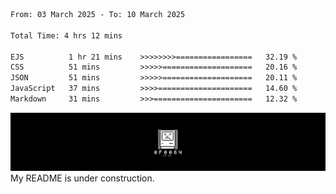 <!--START_SECTION:waka-->

```txt
From: 03 March 2025 - To: 10 March 2025

Total Time: 4 hrs 12 mins

EJS          1 hr 21 mins    >>>>>>>>=================   32.19 %
CSS          51 mins         >>>>>====================   20.16 %
JSON         51 mins         >>>>>====================   20.11 %
JavaScript   37 mins         >>>>=====================   14.60 %
Markdown     31 mins         >>>======================   12.32 %
```

<!--END_SECTION:waka-->

<img src="https://raw.githubusercontent.com/n3xta/image-hosting/main/img/202411032331174.png"/>
My README is under construction. 
